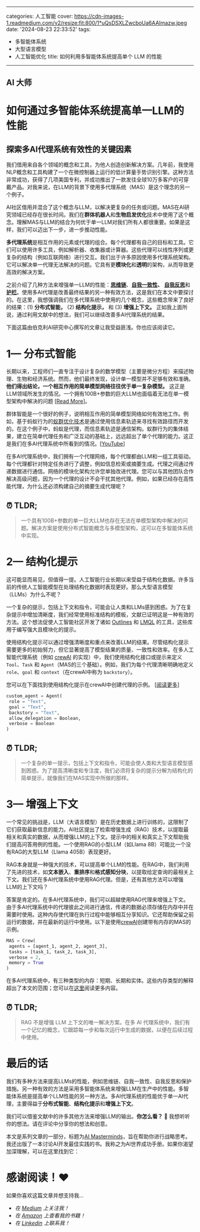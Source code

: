 
---
categories: 人工智能
cover: https://cdn-images-1.readmedium.com/v2/resize:fit:800/1*uQsDSXLZwcboUa6AAImazw.jpeg
date: '2024-08-23 22:33:52'
tags:
  - 多智能体系统
  - 大型语言模型
  - 人工智能优化
title: 如何利用多智能体系统提高单个 LLM 的性能

---
## AI 大师

# 如何通过多智能体系统提高单一LLM的性能

## 探索多AI代理系统有效性的关键因素



我们借用来自各个领域的概念和工具，为他人创造创新解决方案。几年前，我使用NLP概念和工具构建了一个在微控制器上运行的低计算量手势识别引擎。这种方法非常成功，获得了几项美国专利，并成功推出了一款发往全球10万多客户的可穿戴产品。对我来说，在LLM的背景下使用多代理系统（MAS）是这个理念的另一个例子。

AI社区借用并混合了这个概念与LLM，以解决更复杂的任务或问题。MAS在AI研究领域已经存在很长时间。我们在**群体机器人**和**生物启发优化**技术中使用了这个概念。理解MAS与LLM的结合为何优于单一LLM对我们所有人都很重要。如果是这样，我们可以迈出下一步，进一步推动性能。

**多代理系统**是相互作用的元素或代理的组合。每个代理都有自己的目标和工具。它们可以使用许多工具，例如解析器、收集器或计算器。这些代理可以线性序列或更复杂的结构（例如互联网络）进行交互。我们出于许多原因使用多代理系统架构。它可以解决单一代理无法解决的问题。它具有更**模块化**和**透明**的架构，从而导致更高效的解决方案。

之前介绍了几种方法来增强单一LLM的性能：[**思维链**](https://arxiv.org/pdf/2201.11903)、[**自我一致性**](https://arxiv.org/pdf/2203.11171)**、** [**自我反思**](https://arxiv.org/pdf/2310.03714)和[**护栏**](https://arxiv.org/pdf/2305.14292)。使用多AI代理是改善最终结果的另一种有效方法，这是我们在本文中要探讨的。在这里，我想强调我们在多代理系统中使用的几个概念，这些概念带来了良好的结果：(1) **分布式智能，** (2) **结构化提示，** 和 (3) **增强上下文。** 正如我上面所说，通过利用文献中的想法，我们可以继续改善多AI代理系统的结果。

下面这篇由伯克利AI研究中心撰写的文章让我受益匪浅。你也应该阅读它。

# 1— 分布式智能

长期以来，工程师们一直专注于设计复杂的数学模型（主要是微分方程）来描述物理、生物和经济系统。然而，他们最终发现，设计单一模型并不足够有效和准确。**他们得出结论，一个相互作用的简单模型网络往往优于单一复杂模型。** 这正是LLM领域所发生的情况。一个拥有100B+参数的巨大LLM也面临着无法在单一模型架构中解决的问题 [[Read More](https://uwaterloo.ca/complexity-innovation/about/what-are-complex-systems)]。

群体智能是一个很好的例子，说明相互作用的简单模型网络如何有效地工作。例如，基于蚂蚁行为的[蚁群优化技术](https://en.wikipedia.org/wiki/Ant_colony_optimization_algorithms)是通过使用信息素轨迹来寻找有效路径而开发的。在这个例子中，蚂蚁是代理，而信息素轨迹是通信架构。蚁群行为的集体结果，建立在简单代理任务和广泛互动的基础上，远远超出了单个代理的能力。这正是我们在多AI代理系统中所看到的情况。[[YouTube](https://www.youtube.com/watch?v=xWSkbsIRNMg)]

在多AI代理系统中，我们拥有一个代理网络，每个代理都由LLM和一组工具驱动。每个代理都针对特定任务进行了调整，例如信息检索或摘要生成。代理之间通过传递数据进行通信。网络的模块化架构允许您单独改进代理。您可以与其他团队合作解决高级问题，因为一个代理的设计不会干扰其他代理。例如，如果已经存在高性能代理，为什么还必须构建自己的摘要生成代理呢？

## ⏰ TLDR;


> 一个具有100B+参数的单一巨大LLM也存在无法在单模型架构中解决的问题。解决方案是使用分布式智能概念与多模型架构，这可以在多智能体系统中实现。

# 2— 结构化提示

这可能显而易见，但值得一提。人工智能行业长期以来受益于结构化数据。许多当前的传统人工智能模型在处理结构化数据时表现更好。那么大型语言模型（LLMs）为什么不呢？

一个复杂的提示，包括上下文和指令，可能会让人类和LLMs感到困惑。为了在复杂提示中增加清晰度，我们经常使用标准结构的模板，文献已证明这是一种有效的方法。这个想法促使人工智能社区开发了诸如 [Outlines](https://outlines-dev.github.io/outlines/welcome/) 和 [LMQL](https://lmql.ai/) 的工具，这些库用于编写强大且模块化的提示。

使用结构化提示可以通过增强清晰度和重点来改善LLM的结果。尽管结构化提示需要更多的初始努力，但它显著提高了模型结果的质量、一致性和效率。在多人工智能代理系统（例如 [crewAI](https://www.crewai.com/) 的实现）中，我们使用结构化接口或提示来定义 `Tool`、`Task` 和 `Agent`（MAS的三个基础）。例如，我们为每个代理清晰明确地定义 `role`、`goal` 和 `context`（在crewAI中称为 `backstory`）。

您可以在下面找到使用结构化提示在crewAI中创建代理的示例。 [[阅读更多](https://docs.crewai.com/core-concepts/Agents/#creating-an-agent:~:text=%23%20Example%3A%20Creating%20an%20agent%20with%20all%20attributes)]


```python
custom_agent = Agent(
 role = "Text",
 goal = "Text",
 backstory = "Text",
 allow_delegation = Boolean,
 verbose = Boolean
)
```

## ⏰ TLDR;

> 一个复杂的单一提示，包括上下文和指令，可能会使人类和大型语言模型感到困惑。为了提高清晰度和专注度，我们必须将复杂的提示分解为结构化的简单提示，就像我们在MAS实现中所做的那样。

# 3— 增强上下文

一个常见的挑战是，LLM（大语言模型）是在历史数据上进行训练的，这限制了它们获取最新信息的能力。AI社区提出了检索增强生成（RAG）技术，以提取最相关和真实的数据，从而增强LLM的上下文。提示中的相关和真实上下文帮助我们提高问答用例的性能。一个使用RAG的小型LLM（如Llama 8B）可能比一个没有RAG的大型LLM（Llama 405B）表现更好。

RAG本身就是一种强大的技术，可以提高单个LLM的性能。在RAG中，我们利用了先进的技术，如**文本嵌入**、**重排序**和**格式感知分块**，以提取给定查询的最相关上下文。我们还在多AI代理系统中使用RAG代理。但是，还有其他方法可以增强LLM的上下文吗？

答案是肯定的。在多AI代理系统中，我们可以超越使用RAG代理来增强上下文。由于多AI代理系统中的代理彼此之间进行通信，传递的数据必须存储在内存中并在需要时使用。这种内存使代理在执行过程中能够相互分享知识。它还帮助保留之前运行的数据，并在最新的运行中使用。以下是使用[crewAI](https://www.crewai.com/)创建带有内存的MAS的示例。

```python
MAS = Crew(
 agents = [agent_1, agent_2, agent_3],
 tasks = [task_1, task_2, task_3],
 verbose = 2,
 memory = True 
)
```
在多AI代理系统中，有三种类型的内存：短期、长期和实体。这些内存类型的解释超出了本文的范围；您可以在[这里](https://docs.crewai.com/core-concepts/Memory/)阅读更多内容。

## ⏰ TLDR;

> RAG 不是增强 LLM 上下文的唯一解决方案。在多 AI 代理系统中，我们有一个记忆的概念，它跟踪每一步和每次运行中生成的数据，以便在后续过程中使用。

# 最后的话

我们有多种方法来提高LLMs的性能，例如思维链、自我一致性、自我反思和保护措施。另一种有效的方法是采用多智能体系统来增强LLM在生产中的性能。多智能体系统是提高单个LLM性能的另一种方法。多AI代理系统的性能优于单一AI代理，主要得益于**分布式智能**、**结构化提示**和**增强上下文**。

我们可以借鉴文献中的许多其他方法来增强LLM的输出。**你怎么看？** 🍄 我想听听你的想法。请在评论中分享你的想法和创意。

本文是系列文章的一部分，标题为[AI Masterminds](https://pedram-ataee.medium.com/list/ai-masterminds-0d0d7f531726)，旨在帮助你进行战略思考。我还出版了一本讨论AI开发最佳实践的书。我称之为AI世界成功手册。如果你渴望加深理解，可以在这里找到它：

# 感谢阅读！❤️

如果你喜欢这篇文章并想支持我…

* *在 [Medium](https://medium.com/@pedram-ataee) 上关注我！*
* *在 [Amazon](https://www.amazon.com/Pedram-Ataee/e/B08D6J3WNW) 上查看我的书籍！*
* *在 [Linkedin](https://www.linkedin.com/in/pedrama/) 上联系我！*
